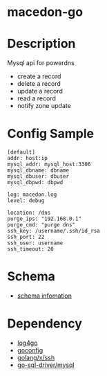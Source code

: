 # macedon-go
Description
===========
Mysql api for powerdns
* create a record
* delete a record
* update a record
* read a record
* notify zone update



Config Sample
=============

```
[default]
addr: host:ip
mysql_addr: mysql_host:3306
mysql_dbname: dbname
mysql_dbuser: dbuser
mysql_dbpwd: dbpwd

log: macedon.log
level: debug

location: /dns
purge_ips: "192.168.0.1"
purge_cmd: "purge dns"
ssh_key: /username/.ssh/id_rsa
ssh_port: 22
ssh_user: username
ssh_timeout: 20
```

Schema
=====
* [schema infomation](SCHEMA.md)

Dependency
==========

* [log4go](http://code.google.com/p/log4go)
* [goconfig](https://github.com/msbranco/goconfig)
* [golang/x/ssh](http://golang.org/x/crypto/ssh)
* [go-sql-driver/mysql](http://github.com/go-sql-driver/mysql)
